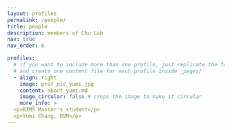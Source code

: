 ```yaml
---
layout: profiles
permalink: /people/
title: people
description: members of Chu Lab
nav: true
nav_order: 6

profiles:
  # if you want to include more than one profile, just replicate the following block
  # and create one content file for each profile inside _pages/
  - align: right
    image: prof_pic_yumi.jpg
    content: about_yumi.md
    image_circular: false # crops the image to make it circular
    more_info: >
  <p>BIMS Master's student</p>
  <p>Yumi Chang, DVM</p>
---
```

